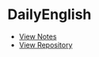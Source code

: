 # DailyEnglish

- [View Notes](https://zhmhbest.github.io/DailyEnglish/notes)
- [View Repository](https://github.com/zhmhbest/DailyEnglish)
